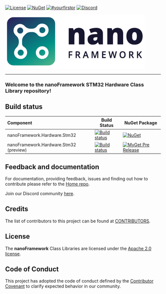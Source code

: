 [![License](https://img.shields.io/badge/License-Apache%202.0-blue.svg)](https://github.com/nanoframework/Home/blob/master/LICENSE) [![NuGet](https://img.shields.io/nuget/dt/nanoFramework.Hardware.Stm32.svg)]() [![#yourfirstpr](https://img.shields.io/badge/first--timers--only-friendly-blue.svg)](https://github.com/nanoframework/Home/blob/master/CONTRIBUTING.md) [![Discord](https://img.shields.io/discord/478725473862549535.svg)](https://discord.gg/gCyBu8T)


![nanoFramework logo](https://github.com/nanoframework/Home/blob/master/resources/logo/nanoFramework-repo-logo.png)

-----

### Welcome to the **nanoFramework** STM32 Hardware Class Library repository!


## Build status

| Component | Build Status | NuGet Package |
|:-|---|---|
| nanoFramework.Hardware.Stm32 | [![Build status](https://ci.appveyor.com/api/projects/status/u52y4iraqq0j22mb/branch/master?svg=true)](https://ci.appveyor.com/project/nfbot/lib-nanoframework-hardware-stm32/branch/master) | [![NuGet](https://img.shields.io/nuget/v/nanoFramework.Hardware.Stm32.svg)](https://www.nuget.org/packages/nanoFramework.Hardware.Stm32/)  |
| nanoFramework.Hardware.Stm32 (preview) | [![Build status](https://ci.appveyor.com/api/projects/status/u52y4iraqq0j22mb/branch/develop?svg=true)](https://ci.appveyor.com/project/nfbot/lib-nanoframework-hardware-stm32/branch/develop) | [![MyGet Pre Release](https://img.shields.io/myget/nanoframework-dev/vpre/nanoFramework.Hardware.Stm32.svg)](https://www.myget.org/feed/nanoframework-dev/package/nuget/nanoFramework.Hardware.Stm32) |


## Feedback and documentation

For documentation, providing feedback, issues and finding out how to contribute please refer to the [Home repo](https://github.com/nanoframework/Home).

Join our Discord community [here](https://discord.gg/gCyBu8T).


## Credits

The list of contributors to this project can be found at [CONTRIBUTORS](https://github.com/nanoframework/Home/blob/master/CONTRIBUTORS.md).


## License

The **nanoFramework** Class Libraries are licensed under the [Apache 2.0 license](http://www.apache.org/licenses/LICENSE-2.0).


## Code of Conduct
This project has adopted the code of conduct defined by the [Contributor Covenant](http://contributor-covenant.org/)
to clarify expected behavior in our community.
